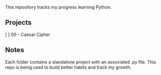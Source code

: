 This repository tracks my progress learning Python.

## Projects

[ ] 00 - Caesar Cipher

## Notes

Each folder contains a standalone project with an associated .py file.
This repo is being used to build better habits and track my growth.
